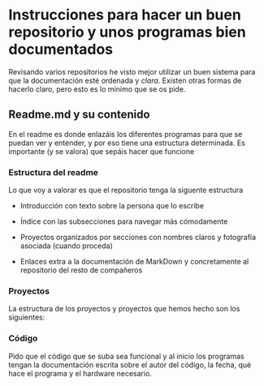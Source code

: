 # Instrucciones para hacer un buen repositorio y unos programas bien documentados

Revisando varios repositorios he visto mejor utilizar un buen sistema para que la documentación esté ordenada y _clara_. Existen otras formas de hacerlo claro, pero esto es lo mínimo que se os pide. 

## Readme.md y su contenido 

En el readme es donde enlazáis los diferentes programas para que se puedan ver y entender, y por eso tiene una estructura determinada. Es importante (y se valora) que sepáis hacer que funcione

### Estructura del readme

Lo que voy a valorar es que el repositorio tenga la siguente estructura 

- Introducción con texto sobre la persona que lo escribe 

- Índice con las subsecciones para navegar más cómodamente 

- Proyectos organizados por secciones con nombres claros y fotografía asociada (cuando proceda)

- Enlaces extra a la documentación de MarkDown y concretamente al repositorio del resto de compañeros

### Proyectos 

La estructura de los proyectos y proyectos que hemos hecho son los siguientes:

### Código 

Pido que el código que se suba sea funcional y al inicio los programas tengan la documentación escrita sobre el autor del código, la fecha, qué hace el programa y el hardware necesario. 

